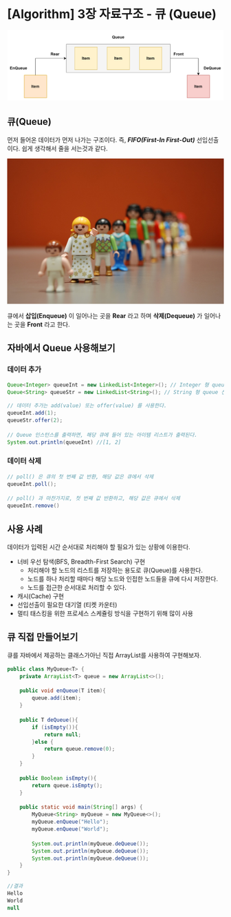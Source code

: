 # [Algorithm] 3장 자료구조 - 큐 (Queue)

![algorithms3_image1.jpg](/img/algorithms3_image2.png?raw=true)

## 큐(Queue)

먼저 들어온 데이터가 먼저 나가는 구조이다. 즉, ***FIFO(First-In First-Out)*** 선입선출이다. 쉽게 생각해서 줄을 서는것과 같다.

![algorithms3_image2.png](/img/algorithms3_image1.jpg?raw=true)

큐에서 **삽입(Enqueue)** 이 일어나는 곳을 **Rear** 라고 하며 **삭제(Dequeue)** 가 일어나는 곳을 **Front** 라고 한다.

## 자바에서 Queue 사용해보기

### 데이터 추가

```java
Queue<Integer> queueInt = new LinkedList<Integer>(); // Integer 형 queue 선언
Queue<String> queueStr = new LinkedList<String>(); // String 형 queue 선언
```

```java
// 데이터 추가는 add(value) 또는 offer(value) 를 사용한다.
queueInt.add(1);
queueStr.offer(2);

// Queue 인스턴스를 출력하면, 해당 큐에 들어 있는 아이템 리스트가 출력된다.
System.out.println(queueInt) //[1, 2]
```

### 데이터 삭제

```java
// poll() 은 큐의 첫 번째 값 반환, 해당 값은 큐에서 삭제
queueInt.poll();

// poll() 과 마찬가지로, 첫 번째 값 반환하고, 해당 값은 큐에서 삭제
queueInt.remove()
```

## 사용 사례

데이터가 입력된 시간 순서대로 처리해야 할 필요가 있는 상황에 이용한다.

- 너비 우선 탐색(BFS, Breadth-First Search) 구현
  - 처리해야 할 노드의 리스트를 저장하는 용도로 큐(Queue)를 사용한다.
  - 노드를 하나 처리할 때마다 해당 노드와 인접한 노드들을 큐에 다시 저장한다.
  - 노드를 접근한 순서대로 처리할 수 있다.
- 캐시(Cache) 구현
- 선입선출이 필요한 대기열 (티켓 카운터)
- 멀티 태스킹을 위한 프로세스 스케쥴링 방식을 구현하기 위해 많이 사용

## 큐 직접 만들어보기

큐를 자바에서 제공하는 클래스가아닌 직접 ArrayList를 사용하여 구현해보자.

```java
public class MyQueue<T> {
    private ArrayList<T> queue = new ArrayList<>();

    public void enQueue(T item){
        queue.add(item);
    }

    public T deQueue(){
        if (isEmpty()){
            return null;
        }else {
            return queue.remove(0);
        }
    }

    public Boolean isEmpty(){
        return queue.isEmpty();
    }

    public static void main(String[] args) {
        MyQueue<String> myQueue = new MyQueue<>();
        myQueue.enQueue("Hello");
        myQueue.enQueue("World");

        System.out.println(myQueue.deQueue());
        System.out.println(myQueue.deQueue());
        System.out.println(myQueue.deQueue());
    }
}
```

```java
//결과
Hello
World
null
```
